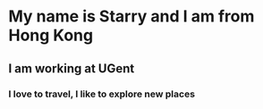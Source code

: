 # My name is Starry and I am from Hong Kong

## I am working at UGent

### I love to travel, I like to explore new places
